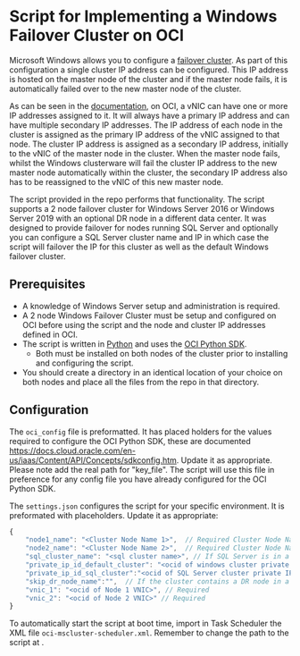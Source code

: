 # Script for Implementing a Windows Failover Cluster on OCI

Microsoft Windows allows you to configure a [failover cluster](https://docs.microsoft.com/en-us/windows-server/failover-clustering/failover-clustering-overview).
As part of this configuration a single cluster IP address can be configured.  This IP address is hosted on the master node of the cluster and if the master node fails, it is automatically failed over to the new master node of the cluster.

As can be seen in the [documentation](https://docs.cloud.oracle.com/en-us/iaas/Content/Network/Tasks/managingIPaddresses.htm), on OCI, a vNIC can have one or more IP addresses assigned to it.  It will always have a primary IP address and can have multiple secondary IP addresses.  The IP address of each node in the cluster is assigned as the primary IP address of the vNIC assigned to that node.  The cluster IP address is assigned as a secondary IP address, initially to the vNIC of the master node in the cluster.  When the master node fails, whilst the Windows clusterware will fail the cluster IP address to the new master node automatically within the cluster, the secondary IP address also has to be reassigned to the vNIC of this new master node.

The script provided in the repo performs that functionality.  The script supports a 2 node failover cluster for Windows Server 2016 or Windows Server 2019 with an optional DR node in a different data center.  It was designed to provide failover for nodes running SQL Server and optionally you can configure a SQL Server cluster name and IP in which case the script will failover the IP for this cluster as well as the default Windows failover cluster.

## Prerequisites


* A knowledge of Windows Server setup and administration is required.
* A 2 node Windows Failover Cluster must be setup and configured on OCI before using the script and the node and cluster IP addresses defined in OCI.
* The script is written in [Python](https://www.python.org/downloads/) and uses the [OCI Python SDK](https://github.com/oracle/oci-python-sdk).
    * Both must be installed on both nodes of the cluster prior to installing and configuring the script.
* You should create a directory in an identical location of your choice on both nodes and place all the files from the repo in that directory.

## Configuration

The `oci_config` file is preformatted.  It has placed holders for the values required to configure the OCI Python SDK, these are documented https://docs.cloud.oracle.com/en-us/iaas/Content/API/Concepts/sdkconfig.htm.  Update it as appropriate. Please note add the real path for "key_file".  The script will use this file in preference for any config file you have already configured for the OCI Python SDK.

The `settings.json` configures the script for your specific environment.  It is preformated with placeholders.  Update it as appropriate:

```javascript
{
    "node1_name": "<Cluster Node Name 1>",  // Required Cluster Node Name 1
    "node2_name": "<Cluster Node Name 2>",  // Required Cluster Node Name 2
    "sql_cluster_name": "<sql cluster name>", // If SQL Server is in a cluster as well, specify the cluster name.  If not specified private_ip_id_sql_cluster will be ignored and is not required.
    "private_ip_id_default_cluster": "<ocid of windows cluster private IP>", // Required
    "private_ip_id_sql_cluster":"<ocid of SQL Server cluster private IP>", // Ignored if SQL Server cluster not present see above
    "skip_dr_node_name":"",  // If the cluster contains a DR node in a different DataCenter, specify its name here and it will be ignored by the script (which is for HA not DR)
    "vnic_1": "<ocid of Node 1 VNIC>", // Required
    "vnic_2": "<ocid of Node 2 VNIC>" // Required
}
```

To automatically start the script at boot time, import in Task Scheduler the XML file `oci-mscluster-scheduler.xml`. Remember to change the path to the script at <Command></Command>.